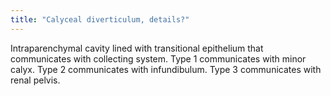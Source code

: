 ```yaml
---
title: "Calyceal diverticulum, details?"
---
```

Intraparenchymal cavity lined with transitional epithelium that communicates with collecting system. Type 1 communicates with minor calyx. Type 2 communicates with infundibulum. Type 3 communicates with renal pelvis.

